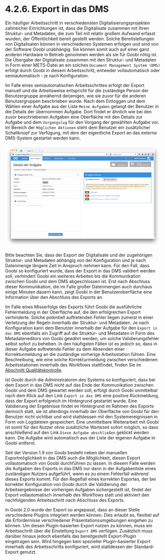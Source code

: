 # 4.2.6. Export in das DMS

Ein häufiger Arbeitsschritt in verschiedensten Digitalisierungsprojekten zahlreicher Einrichtungen ist, dass die Digitalisate zusammen mit ihren Struktur- und Metadaten, die zum Teil mit relativ großem Aufwand erfasst wurden, der Öffentlichkeit bereit gestellt werden. Solche Bereitstellungen von Digitalisaten können in verschiedenen Systemen erfolgen und sind von der Software Goobi unabhängig. Sie können somit auch auf einer ganz anderen Hardware in Betrieb genommen werden als sie für Goobi nötig ist. Die Übergabe der Digitalisate zusammen mit den Struktur- und Metadaten in Form einer METS-Datei an ein solches `Document Management System (DMS)` erfolgt durch Goobi in diesem Arbeitsschritt, entweder vollautomatisch oder semiautomatisch - je nach Konfiguration.

Im Falle eines semiautomatischen Arbeitsschrittes erfolgt der Export manuell und die Arbeitsweise entspricht für die zuständige Person der Benutzergruppe annähernd derjenigen, wie sie zuvor für die anderen Benutzergruppen beschrieben wurde. Nach dem Einloggen und dem Wählen einer Aufgabe aus der Liste `Meine Aufgaben` gelangt der Benutzer in die Details der übernommen Aufgabe. Dort findet er ähnlich wie bei den zuvor beschriebenen Aufgaben eine Oberfläche mit den Details zur Aufgabe und dem `Vorgangslog` für den Vorgang der gewählten Aufgabe vor. Im Bereich der `Möglichen Aktionen` steht dem Benutzer ein zusätzlicher Schaltknopf zur Verfügung, mit dem der eigentliche Export an das externe DMS-System gestartet werden kann.

![Details zu einer Aufgabe f&#xFC;r den Export in das DMS](../../.gitbook/assets/034d.png)

Bitte beachten Sie, dass der Export der Digitalisate und der zugehörigen Struktur- und Metadaten abhängig von der Konfiguration und je nach Datenmenge längere Zeit in Anspruch nehmen kann. Für den Fall, dass Goobi so konfiguriert wurde, dass der Export in das DMS validiert werden soll, verhindert Goobi ein weiteres Arbeiten bis die Kommunikation zwischen Goobi und dem DMS abgeschlossen ist. Erst nach Abschluss dieser Kommunikation, die im Falle großer Datenmengen auch durchaus einige Minuten dauern kann, zeigt Goobi in der Benutzeroberfläche eine Information über den Abschluss des Exports an.

Im Falle eines Misserfolgs des Exports führt Goobi die ausführliche Fehlermeldung in der Oberfläche auf, die den erfolgreichen Export verhinderte. Solche potentiell auftretenden Fehler liegen zumeist in einer Verletzung der Regeln innerhalb der Struktur- und Metadaten. Je nach Konfiguration kann dem Benutzer innerhalb der Aufgabe für den `Export in das DMS` ebenfalls ein Zugriff auf die Struktur- und Metadaten in Form des Metadateneditors von Goobi gewährt werden, um solche Validierungsfehler selbst sofort zu beheben. In den häufigsten Fällen ist es jedoch so, dass in dieser Aufgabe auftretende Fehler zu dem Absenden einer Korrekturmeldung an die zuständige vorherige Arbeitsstation führen. Eine Beschreibung, wie eine solche Korrekturmeldung zwischen verschiedenen Arbeitsstationen innerhalb des Workflows stattfindet, finden Sie im [Abschnitt Qualitätskontrolle](4.2.2.md).

Ist Goobi durch die Administratoren des Systems so konfiguriert, dass bei dem Export in das DMS nicht auf das Ende der Kommunikation zwischen Goobi und dem DMS gewartet werden soll, erfolgt durch Goobi unmittelbar nach dem Klick auf den Link `Export in das DMS` eine positive Rückmeldung, dass der Export erfolgreich im Hintergrund gestartet wurde. Eine Validierung der Ergebnisse findet im Hintergrund im Rahmen des Exports dennoch statt, sie ist allerdings innerhalb der Oberfläche von Goobi für den Benutzer nicht sichtbar und wird stattdessen mit den Systemereignissen in Form von Logdateien gespeichert. Eine unmittelbare Weiterarbeit mit Goobi ist somit für den Nutzer ohne zusätzliche Wartezeit sofort möglich, so dass anschließend auf den Link `Diese Aufgabe abschließen` geklickt werden kann. Die Aufgabe wird automatisch aus der Liste der eigenen Aufgabe in Goobi entfernt.

Seit der Version 1.9 von Goobi besteht neben der manuellen Exportmöglichkeit in das DMS auch die Möglichkeit, diesen Export vollautomatisch von Goobi durchführen zu lassen. In diesem Falle werden die Aufgaben des Exports in das DMS nur dann in der Aufgabenliste eines zuständigen Nutzers aufgeführt, wenn es zu einem Fehlerfall während dieses Exports kommt. Für den Regelfall eines korrekten Exportes, der bei korrekter Konfiguration von Goobi durch die Validierung der Arbeitsergebnisse der vorherigen Aufgaben sichergestellt ist, findet der Export vollautomatisch innerhalb des Workflows statt und aktiviert den nachfolgenden Arbeitsschritt nach Abschluss des Exports.

In Goobi 2.0 wurde der Export so angepasst, dass an dieser Stelle verschiedene Plugins integriert werden können. Dies erlaubt es, flexibel auf die Erfordernisse verschiedener Präsentationsumgebungen eingehen zu können. Um diesen Plugin-basierten Export nutzen zu können, muss ein Arbeitsschritt über die Einstellung `Export DMS` verfügen. Zusätzlich muss darüber hinaus jedoch ebenfalls das bereitgestellt Export-Plugin eingetragen sein. Wird hingegen kein spezieller Plugin-basierter Export innerhalb des Arbeitsschritts konfiguriert, wird stattdessen der Standard-Export genutzt.

